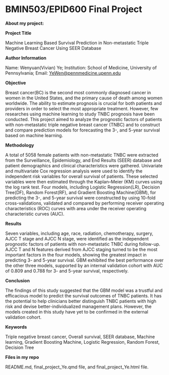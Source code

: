 # BMIN503/EPID600 Final Project
**About my project:**

**Project Title**

Machine Learning Based Survival Prediction in Non-metastatic Triple Negative Breast Cancer Using SEER Database

**Author Information**

Name: Wenyuan(Vivian) Ye; 
Institution: School of Medicine, University of Pennsylvania; 
Email: YeWen@pennmedicine.upenn.edu

**Objective**

Breast cancer(BC) is the second most commonly diagnosed cancer in women in the United States, and the primary cause of death among women worldwide. The ability to estimate prognosis is crucial for both patients and providers in order to select the most appropriate treatment. However, few researches using machine learning to study TNBC prognosis have been conducted. This project aimed to analyze the prognostic factors of patients with non-metastatic triple negative breast cancer (TNBC) and to construct and compare prediction models for forecasting the 3-, and 5-year survival based on machine learning.

**Methodology**

A total of 5058 female patients with non-metastatic TNBC were extracted from the Surveillance, Epidemiology, and End Results (SEER) database and patient demographics and clinical characteristics were gathered. Univariate and multivariate Cox regression analysis were used to identify the independent risk variables for overall survival of patients. These selected variables were then estimated through the Kaplan–Meier (KM) curves using the log rank test. Four models, including Logistic Regression(LR), Decision Tree(DF), Random Forest(RF), and Gradient Boosting Machine(GBM), for predicting the 3-, and 5-year survival were constructed by using 10-fold cross-validations, validated and compared by performing receiver operating characteristics (ROC) curves with area under the receiver operating characteristic curves (AUC).

**Results**

Seven variables, including age, race, radiation, chemotherapy, surgery, AJCC T stage and AJCC N stage, were identified as the independent prognostic factors of patients with non-metastatic TNBC during follow-up. AJCC T and N features derived from AJCC staging turned to be the most important factors in the four models, showing the greatest impact in predicting 3- and 5-year survival. GBM exhibited the best performance over the other three models, supported by an internal validation cohort with AUC of 0.809 and 0.788 for 3- and 5-year survival, respectively.

**Conclusion**

The findings of this study suggested that the GBM model was a trustful and efficacious model to predict the survival outcomes of TNBC patients. It has the potential to help clinicians better distinguish TNBC patients with high risk and devise better-individualized management plans. However, the models created in this study have yet to be confirmed in the external validation cohort.

**Keywords**

Triple negative breast cancer, Overall survival, SEER database, Machine learning, Gradient Boosting Machine, Logistic Regression, Random Forest, Decision Tree
 
**Files in my repo**

README.md, final_project_Ye.qmd file, and final_project_Ye.html file.

<!-- Links -->
[forking]: https://guides.github.com/activities/forking/

